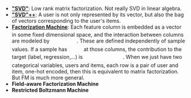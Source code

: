 * [**"SVD"**](http://sifter.org/~simon/journal/20061211.html): Low rank matrix factorization. Not really SVD in linear algebra.
* [**"SVD"++**](https://github.com/gpfvic/IRR/blob/master/Factorization%20meets%20the%20neighborhood-%20a%20multifaceted%20collaborative%20filtering%20model.pdf): A user is not only represented by its vector, but also the bag of vectors corresponding to the user's items.
* [**Factorization Machine**](https://www.csie.ntu.edu.tw/~b97053/paper/Rendle2010FM.pdf): Each feature column is embedded as a vector <img src="/summaries/tex/9f7365802167fff585175c1750674d42.svg?invert_in_darkmode&sanitize=true" align=middle width=12.61896569999999pt height=14.15524440000002pt/> in some fixed dimensional space, and the interaction between columns are modeled by <img src="/summaries/tex/b473971bb963ec1dcf3c416264e884f6.svg?invert_in_darkmode&sanitize=true" align=middle width=70.34428004999998pt height=17.723762100000005pt/>. These are defined independently of sample values. If a sample has <img src="/summaries/tex/b4186a7f11d640316d31f146ea79ef3f.svg?invert_in_darkmode&sanitize=true" align=middle width=37.67316464999999pt height=14.15524440000002pt/> at those columns, the contribution to the target (label, regression,...) is <img src="/summaries/tex/4708fabcee17611f65ad348a9dd89266.svg?invert_in_darkmode&sanitize=true" align=middle width=106.09955399999998pt height=17.723762100000005pt/>. When we just have two categorical variables, users and items, each row is a pair of user and item, one-hot encoded, then this is equivalent to matrix factorization. But FM is much more general.
* **Field-aware Factorization Machine**
* **Restricted Boltzmann Machine**

